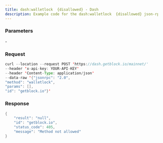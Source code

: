 ```yaml
---
title: dash:walletlock  {disallowed} - Dash
description: Example code for the dash:walletlock  {disallowed} json-rpc method. Сomplete guide on how to use dash:walletlock  {disallowed} json-rpc in GetBlock.io Web3 documentation.
---
```


### Parameters


\-

### Request

``` java
curl --location --request POST 'https://dash.getblock.io/mainnet/' 
--header 'x-api-key: YOUR-API-KEY' 
--header 'Content-Type: application/json' 
--data-raw '{"jsonrpc": "2.0",
"method": "walletlock",
"params": [],
"id": "getblock.io"}'
```

###  Response

``` java
{
    "result": "null",
    "id": "getblock.io",
    "status_code": 405,
    "message": "Method not allowed"
}
```

